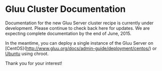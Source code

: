 # Gluu Cluster Documentation

Documentation for the new Gluu Server cluster recipe is currently under development. Please continue to check back here for updates. We are expecting complete documentation by the end of June, 2015. 

In the meantime, you can deploy a single instance of the Gluu Server on [CentOS}(http://www.gluu.org/docs/admin-guide/deployment/centos/) or [Ubuntu](http://www.gluu.org/docs/admin-guide/deployment/ubuntu/) using chroot. 

Thank you for your interest! 

